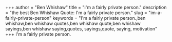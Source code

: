 +++
author = "Ben Whishaw"
title = "I'm a fairly private person."
description = "the best Ben Whishaw Quote: I'm a fairly private person."
slug = "im-a-fairly-private-person"
keywords = "I'm a fairly private person.,ben whishaw,ben whishaw quotes,ben whishaw quote,ben whishaw sayings,ben whishaw saying,quotes, sayings,quote, saying, motivation"
+++
I'm a fairly private person.
